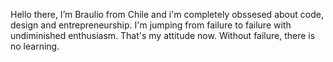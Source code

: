 Hello there, I’m Braulio from Chile and i'm completely obssesed about code, design and entrepreneurship.
I'm jumping from failure to failure with undiminished enthusiasm. That's my attitude now.
Without failure, there is no learning.

<!---
brauliocoder/brauliocoder is a ✨ special ✨ repository because its `README.md` (this file) appears on your GitHub profile.
You can click the Preview link to take a look at your changes.
--->
